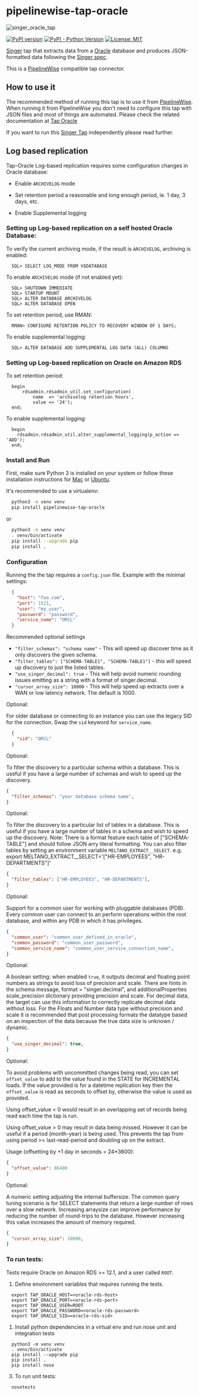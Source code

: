 # pipelinewise-tap-oracle
![singer_oracle_tap](https://user-images.githubusercontent.com/84364906/220866178-96d0c47f-b53d-4125-9075-576e3a0cf08b.png)

[![PyPI version](https://badge.fury.io/py/pipelinewise-tap-oracle.svg)](https://badge.fury.io/py/pipelinewise-tap-oracle)
[![PyPI - Python Version](https://img.shields.io/pypi/pyversions/pipelinewise-tap-oracle.svg)](https://pypi.org/project/pipelinewise-tap-oracle/)
[![License: MIT](https://img.shields.io/badge/License-GPLv3-yellow.svg)](https://opensource.org/licenses/GPL-3.0)


[Singer](https://www.singer.io/) tap that extracts data from a [Oracle](https://www.oracle.com/database/) database and produces JSON-formatted data following the [Singer spec](https://github.com/singer-io/getting-started/blob/master/docs/SPEC.md).

This is a [PipelineWise](https://transferwise.github.io/pipelinewise) compatible tap connector.

## How to use it

The recommended method of running this tap is to use it from [PipelineWise](https://transferwise.github.io/pipelinewise). When running it from PipelineWise you don't need to configure this tap with JSON files and most of things are automated. Please check the related documentation at [Tap Oracle](https://transferwise.github.io/pipelinewise/connectors/taps/oracle.html)

If you want to run this [Singer Tap](https://singer.io) independently please read further.

## Log based replication

Tap-Oracle Log-based replication requires some configuration changes in Oracle database:

* Enable `ARCHIVELOG` mode

* Set retention period a reasonable and long enough period, ie. 1 day, 3 days, etc.

* Enable Supplemental logging

### Setting up Log-based replication on a self hosted Oracle Database: 

To verify the current archiving mode, if the result is `ARCHIVELOG`, archiving is enabled:
```
  SQL> SELECT LOG_MODE FROM V$DATABASE
```

To enable `ARCHIVELOG` mode (if not enabled yet):
```
  SQL> SHUTDOWN IMMEDIATE
  SQL> STARTUP MOUNT
  SQL> ALTER DATABASE ARCHIVELOG
  SQL> ALTER DATABASE OPEN
```

To set retention period, use RMAN:
```
  RMAN> CONFIGURE RETENTION POLICY TO RECOVERY WINDOW OF 1 DAYS;
```

To enable supplemental logging:
```
  SQL> ALTER DATABASE ADD SUPPLEMENTAL LOG DATA (ALL) COLUMNS
```

### Setting up Log-based replication on Oracle on Amazon RDS

To set retention period:
```
  begin
      rdsadmin.rdsadmin_util.set_configuration(
          name  => 'archivelog retention hours',
          value => '24');
  end;
```

To enable supplemental logging:
```
  begin
    rdsadmin.rdsadmin_util.alter_supplemental_logging(p_action => 'ADD');
  end;
```

### Install and Run

First, make sure Python 3 is installed on your system or follow these
installation instructions for [Mac](http://docs.python-guide.org/en/latest/starting/install3/osx/) or
[Ubuntu](https://www.digitalocean.com/community/tutorials/how-to-install-python-3-and-set-up-a-local-programming-environment-on-ubuntu-16-04).


It's recommended to use a virtualenv:

```bash
  python3 -m venv venv
  pip install pipelinewise-tap-oracle
```

or

```bash
  python3 -m venv venv
  . venv/bin/activate
  pip install --upgrade pip
  pip install .
```

### Configuration

Running the the tap requires a `config.json` file. Example with the minimal settings:

```json
  {
    "host": "foo.com",
    "port": 1521,
    "user": "my_user",
    "password": "password",
    "service_name": "ORCL"
  }
```

Recommended optional settings

* `"filter_schemas": "schema name"`   - This will speed up discover time as it only discovers the given schema.
* `"filter_tables": ["SCHEMA-TABLE1", "SCHEMA-TABLE1"]` - this will speed up discovery to just the listed tables.
* `"use_singer_decimal": true`        - This will help avoid numeric rounding issues emitting as a string with a format of singer.decimal.
* `"cursor_array_size": 10000` - This will help speed up extracts over a WAN or low latency network. The default is 1000.

Optional:

For older database or connecting to an instance you can use the legacy SID for the connection.
Swap the `sid` keyword for `service_name`.

```json
  {
    "sid": "ORCL"
  }
```

Optional:

To filter the discovery to a particular schema within a database. This is useful if you have a large number of schemas and wish to speed up the discovery.

```json
{
  "filter_schemas": "your database schema name",
}
```

Optional:

To filter the discovery to a particular list of tables in a database. This is useful if you have a large number of tables in a schema and wish to speed up the discovery.
Note: There is a format feature each table of ["SCHEMA-TABLE"] and should follow JSON arry literal formatting.
You can also filter tables by setting an environment variable `MELTANO_EXTRACT__SELECT`. e.g. export MELTANO_EXTRACT__SELECT='["HR-EMPLOYEES", "HR-DEPARTMENTS"]'

```json
{
  "filter_tables": ["HR-EMPLOYEES", "HR-DEPARTMENTS"],
}
```

Optional:

Support for a common user for working with pluggable databases (PDB). Every common user can connect to an perform operations within the root database, and within any PDB in which it has privileges.

```json
{
  "common_user": "common_user_defined_in_oracle",
  "common_password": "common_user_password",
  "common_service_name": "common_user_service_connection_name",
}
```

Optional:

A boolean setting: when enabled `true`, it outputs decimal and floating point numbers as strings to avoid loss of precision and scale.
There are hints in the schema message, format = "singer.decimal", and additionalProperties scale_precision dictionary providing precision and scale. For decimal data, the target can use this 
information to correctly replicate decimal data without loss. For the Floats and Number data type without precision and scale it is recommended that post processing formats the datatype based on an inspection of the data because the true data size is unknown / dynamic.

```json
{
  "use_singer_decimal": true,
}
```

Optional:

To avoid problems with uncommitted changes being read, you can set `offset_value` to add to the value found in the STATE for INCREMENTAL loads. If the value provided is for a datetime replication key then the `offset_value` is read as seconds to offset by, otherwise the value is used as provided.

Using offset_value < 0 would result in an overlapping set of records being read each time the tap is run.

Using offset_value > 0 may result in data being missed. However it can be useful if a period (month-year) is being used. This prevents the tap from using period >= last-read-period and doubling up on the extract.

Usage (offsetting by +1 day in seconds = 24*3600):
```json
{
  "offset_value": 86400
}
```

Optional:

A numeric setting adjusting the internal buffersize. The common query tuning scenario is for SELECT statements that return a large number of rows over a slow network. Increasing arraysize can improve performance by reducing the number of round-trips to the database. However increasing this value increases the amount of memory required.

```json
{
  "cursor_array_size": 10000,
}
```

### To run tests:

Tests require Oracle on Amazon RDS >= 12.1, and a user called `ROOT`.

1. Define environment variables that requires running the tests.
```
  export TAP_ORACLE_HOST=<oracle-rds-host>
  export TAP_ORACLE_PORT=<oracle-rds-port>
  export TAP_ORACLE_USER=ROOT
  export TAP_ORACLE_PASSWORD=<oracle-rds-password>
  export TAP_ORACLE_SID=<oracle-rds-sid>
```

1. Install python dependencies in a virtual env and run nose unit and integration tests
```
  python3 -m venv venv
  . venv/bin/activate
  pip install --upgrade pip
  pip install .
  pip install nose
```

3. To run unit tests:
```
  nosetests
```
